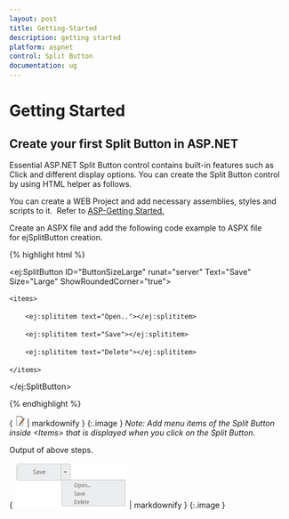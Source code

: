 ```yaml
---
layout: post
title: Getting-Started
description: getting started
platform: aspnet
control: Split Button
documentation: ug
---
```


# Getting Started

## Create your first Split Button in ASP.NET

Essential ASP.NET Split Button control contains built-in features such as Click and different display options. You can create the Split Button control by using HTML helper as follows.

You can create a WEB Project and add necessary assemblies, styles and scripts to it.  Refer to [ASP-Getting Started.](http://help.syncfusion.com/ug/js/Documents/gettingstartedwithmv.htm)

Create an ASPX file and add the following code example to ASPX file for ejSplitButton creation.

{% highlight html %}



<ej:SplitButton ID="ButtonSizeLarge" runat="server" Text="Save" Size="Large" ShowRoundedCorner="true">

    <items>

        <ej:splititem text="Open.."></ej:splititem>

        <ej:splititem text="Save"></ej:splititem>

        <ej:splititem text="Delete"></ej:splititem>

    </items>

</ej:SplitButton>





{% endhighlight %}



{ ![](Getting-Started_images/Getting-Started_img1.jpeg) | markdownify }
{:.image }
_Note: Add menu items of the Split Button inside &lt;Items&gt; that is displayed when you click on the Split Button._ 

Output of above steps.

{ ![](Getting-Started_images/Getting-Started_img2.png) | markdownify }
{:.image }


